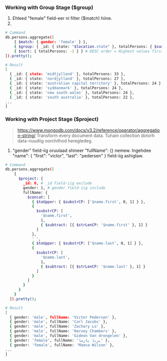 ### Working with Group Stage ($group)

1. Ehleed "female" field-eer ni filter ($match) hiine.
2.

```bash
# Command
db.persons.aggregate([
    { $match: { gender: 'female' } },
    { $group: { _id: { state: "$location.state" }, totalPersons: { $sum: 1 } } },
    { $sort: { totalPersons: -1 } } # DESC order = Highest values first.
]).pretty();

# Result
[
  { _id: { state: 'midtjylland' }, totalPersons: 33 },
  { _id: { state: 'nordjylland' }, totalPersons: 27 },
  { _id: { state: 'australian capital territory' }, totalPersons: 24 },
  { _id: { state: 'syddanmark' }, totalPersons: 24 },
  { _id: { state: 'new south wales' }, totalPersons: 24 },
  { _id: { state: 'south australia' }, totalPersons: 22 },
...
]
```

### Working with Project Stage ($project)

> https://www.mongodb.com/docs/v3.2/reference/operator/aggregation-string/
> Transform every document data. Tuhain collection dotorh data-nuudiig oorchilhod heregledeg.

1. "gender" field-iig oruulaad shineer "fullName": {} nemew. Ingehdee "name": { "first": "victor", "last": "pedersen" } field-iig ashiglaw.

```bash
# Command
db.persons.aggregate([
    {
      $project: {
        _id: 0, # _id field-iig exclude
        gender: 1, # gender field-iig include
        fullName: {
          $concat: [
            { $toUpper: { $substrCP: ['$name.first', 0, 1] } },
            {
              $substrCP: [
                '$name.first',
                1,
                { $subtract: [{ $strLenCP: '$name.first' }, 1] }
              ]
            },
            ' ',
            { $toUpper: { $substrCP: ['$name.last', 0, 1] } },
            {
              $substrCP: [
                '$name.last',
                1,
                { $subtract: [{ $strLenCP: '$name.last' }, 1] }
              ]
            }
          ]
        }
      }
    }
  ]).pretty();

# Result
[
  { gender: 'male', fullName: 'Victor Pedersen' },
  { gender: 'male', fullName: 'Carl Jacobs' },
  { gender: 'male', fullName: 'Zachary Lo' },
  { gender: 'male', fullName: 'Harvey Chambers' },
  { gender: 'male', fullName: 'Gideon Van drongelen' },
  { gender: 'female', fullName: 'پریا پارسا' },
  { gender: 'female', fullName: 'Maeva Wilson' },
...
]
```
